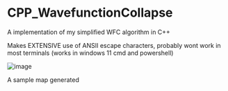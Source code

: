 # CPP_WavefunctionCollapse
A implementation of my simplified WFC algorithm in C++

Makes EXTENSIVE use of ANSII escape characters, probably wont work in most terminals (works in windows 11 cmd and powershell)

![image](https://github.com/A3therium/CPP_WavefunctionCollapse/assets/74322088/7f8ae8ff-eac4-4c97-bd48-88016b54a6aa)

A sample map generated

